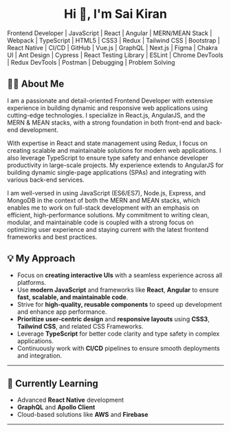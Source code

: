 

<h1 align="center">Hi 👋, I'm Sai Kiran</h1>
Frontend Developer |  JavaScript | React | Angular | MERN/MEAN Stack | Webpack |  TypeScript | HTML5 | CSS3 | Redux | Tailwind CSS | Bootstrap | React Native | CI/CD | GitHub | Vue.js  | GraphQL | Next.js | Figma | Chakra UI | Ant Design | Cypress | React Testing Library | ESLint | Chrome DevTools | Redux DevTools | Postman | Debugging | Problem Solving


## 👨‍💻 About Me

I am a passionate and detail-oriented Frontend Developer with extensive experience in building dynamic and responsive web applications using cutting-edge technologies. I specialize in React.js, AngularJS, and the MERN & MEAN stacks, with a strong foundation in both front-end and back-end development.

With expertise in React and state management using Redux, I focus on creating scalable and maintainable solutions for modern web applications. I also leverage TypeScript to ensure type safety and enhance developer productivity in large-scale projects. My experience extends to AngularJS for building dynamic single-page applications (SPAs) and integrating with various back-end services.

I am well-versed in using JavaScript (ES6/ES7), Node.js, Express, and MongoDB in the context of both the MERN and MEAN stacks, which enables me to work on full-stack development with an emphasis on efficient, high-performance solutions. My commitment to writing clean, modular, and maintainable code is coupled with a strong focus on optimizing user experience and staying current with the latest frontend frameworks and best practices.
## 💡 My Approach
- Focus on **creating interactive UIs** with a seamless experience across all platforms.
- Use **modern JavaScript** and frameworks like **React**, **Angular** to ensure **fast, scalable, and maintainable code**.
- Strive for **high-quality, reusable components** to speed up development and enhance app performance.
- **Prioritize user-centric design** and **responsive layouts** using **CSS3**, **Tailwind CSS**, and related CSS Frameworks.
- Leverage **TypeScript** for better code clarity and type safety in complex applications.
- Continuously work with **CI/CD** pipelines to ensure smooth deployments and integration.

---

## 🌱 Currently Learning
- Advanced **React Native** development
- **GraphQL** and **Apollo Client**
- Cloud-based solutions like **AWS** and **Firebase**

---


